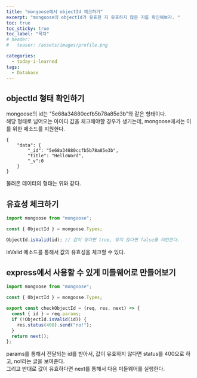 ```yaml
---
title: "mongoose에서 objectId 체크하기"
excerpt: "mongoose의 objectId가 유효한 지 유효하지 않은 지를 확인해보자. "
toc: true
toc_sticky: true
toc_label: "목차"
# header:
#   teaser: /assets/images/profile.png

categories:
  - today-i-learned
tags:
  - Database
---
```


## objectId 형태 확인하기

mongoose의 id는 "5e68a34880ccfb5b78a85e3b"와 같은 형태이다.  
해당 형태로 넘어오는 아이디 값을 체크해야할 경우가 생기는데, mongoose에서는 이를 위한 메소드를 지원한다.

```
{
    "data": {
        "_id": "5e68a34880ccfb5b78a85e3b",
        "title": "HelloWord",
        "_v":0
    }
}
```

불러온 데이터의 형태는 위와 같다.

## 유효성 체크하기

```js
import mongoose from "mongoose";

const { ObjectId } = mongoose.Types;

ObjectId.isValid(id); // 값이 맞다면 true, 맞지 않다면 false를 리턴한다.
```

isValid 메소드를 통해서 값의 유효성을 체크할 수 있다.

## express에서 사용할 수 있게 미들웨어로 만들어보기

```js
import mongoose from "mongoose";

const { ObjectId } = mongoose.Types;

export const checkObjectId = (req, res, next) => {
  const { id } = req.params;
  if (!ObjectId.isValid(id)) {
    res.status(400).send("no!");
  }
  return next();
};
```

params를 통해서 전달되는 id를 받아서, 값이 유효하지 않다면 status를 400으로 하고, no!라는 글을 보여준다.  
그리고 반대로 값이 유효하다면 next를 통해서 다음 미들웨어를 실행한다.
